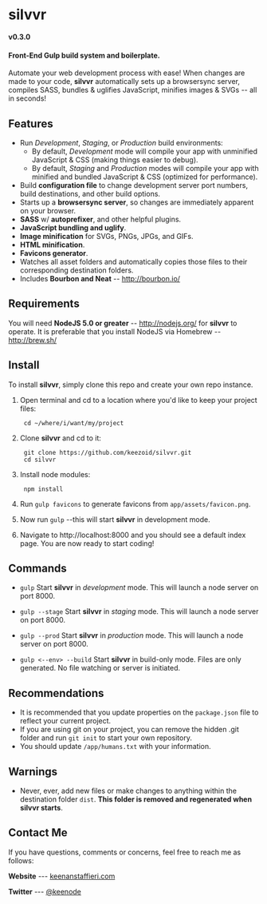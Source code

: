 # silvvr

**v0.3.0**

#### Front-End Gulp build system and boilerplate.

Automate your web development process with ease! When changes are made to your code, **silvvr** automatically sets up a browsersync server, compiles SASS, bundles & uglifies JavaScript, minifies images & SVGs -- all in seconds!

## Features
* Run *Development*, *Staging*, or *Production* build environments:
    * By default, *Development* mode will compile your app with unminified JavaScript & CSS (making things easier to debug).
    * By default, *Staging* and *Production* modes will compile your app with minified and bundled JavaScript & CSS (optimized for performance).
* Build **configuration file** to change development server port numbers, build destinations, and other build options.
* Starts up a **browsersync server**, so changes are immediately apparent on your browser.
* **SASS** w/ **autoprefixer**, and other helpful plugins.
* **JavaScript bundling and uglify**.
* **Image minification** for SVGs, PNGs, JPGs, and GIFs.
* **HTML minification**.
* **Favicons generator**.
* Watches all asset folders and automatically copies those files to their corresponding destination folders.
* Includes **Bourbon and Neat** -- http://bourbon.io/

## Requirements
You will need **NodeJS 5.0 or greater** -- http://nodejs.org/ for **silvvr** to operate. It is preferable that you install NodeJS via Homebrew -- http://brew.sh/

## Install
To install **silvvr**, simply clone this repo and create your own repo instance. 

1. Open terminal and cd to a location where you'd like to keep your project files:

        cd ~/where/i/want/my/project

2. Clone **silvvr** and cd to it:

        git clone https://github.com/keezoid/silvvr.git
        cd silvvr

3. Install node modules:

        npm install

4. Run `gulp favicons` to generate favicons from `app/assets/favicon.png`.

5. Now run `gulp` --this will start **silvvr** in development mode.

6. Navigate to http://localhost:8000 and you should see a default index page. You are now ready to start coding!

## Commands

* `gulp`
    Start **silvvr** in *development* mode. This will launch a node server on port 8000.

* `gulp --stage`
    Start **silvvr** in *staging* mode. This will launch a node server on port 8000.

* `gulp --prod`
    Start **silvvr** in *production* mode. This will launch a node server on port 8000.

* `gulp <--env> --build`
    Start **silvvr** in build-only mode. Files are only generated. No file watching or server is initiated.

## Recommendations
* It is recommended that you update properties on the `package.json` file to reflect your current project.
* If you are using git on your project, you can remove the hidden .git folder and run `git init` to start your own repository.
* You should update `/app/humans.txt` with your information.

## Warnings
* Never, ever, add new files or make changes to anything within the destination folder `dist`. **This folder is removed and regenerated when silvvr starts**.

## Contact Me
If you have questions, comments or concerns, feel free to reach me as follows:

**Website** --- [keenanstaffieri.com](http://keenanstaffieri.com)

**Twitter** --- [@keenode](https://twitter.com/keenode)
